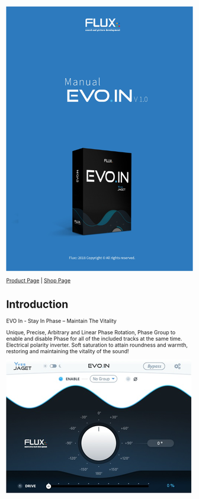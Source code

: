 ![](/include/ManualEvoIn-000.jpg)

[Product Page](https://www.flux.audio/project/evo-in/) 
| [Shop Page](https://shop.flux.audio/en_US/products/evo-in)

# Introduction

EVO In - Stay In Phase – Maintain The Vitality

Unique, Precise, Arbitrary and Linear Phase Rotation, Phase Group to enable and disable Phase for all of the
included tracks at the same time. Electrical polarity inverter. Soft saturation to attain roundness and warmth,
restoring and maintaining the vitality of the sound!

![](/include/ManualEvoIn-003.jpg)
